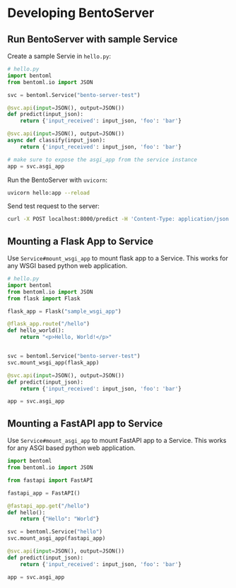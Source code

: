# Developing BentoServer 


## Run BentoServer with sample Service
Create a sample Servie in `hello.py`:

```python
# hello.py
import bentoml
from bentoml.io import JSON

svc = bentoml.Service("bento-server-test")

@svc.api(input=JSON(), output=JSON())
def predict(input_json):
    return {'input_received': input_json, 'foo': 'bar'}

@svc.api(input=JSON(), output=JSON())
async def classify(input_json):
    return {'input_received': input_json, 'foo': 'bar'}

# make sure to expose the asgi_app from the service instance
app = svc.asgi_app
```

Run the BentoServer with `uvicorn`:
```bash
uvicorn hello:app --reload
```

Send test request to the server:
```bash
curl -X POST localhost:8000/predict -H 'Content-Type: application/json' -d '{"abc": 123}'
```


## Mounting a Flask App to Service

Use `Service#mount_wsgi_app` to mount flask app to a Service. This works for any WSGI based python web application. 

```python
# hello.py
import bentoml
from bentoml.io import JSON
from flask import Flask

flask_app = Flask("sample_wsgi_app")

@flask_app.route("/hello")
def hello_world():
    return "<p>Hello, World!</p>"


svc = bentoml.Service("bento-server-test")
svc.mount_wsgi_app(flask_app)

@svc.api(input=JSON(), output=JSON())
def predict(input_json):
    return {'input_received': input_json, 'foo': 'bar'}

app = svc.asgi_app
```


## Mounting a FastAPI app to Service

Use `Service#mount_asgi_app` to mount FastAPI app to a Service. This works for any ASGI based python web application. 

```python
import bentoml
from bentoml.io import JSON

from fastapi import FastAPI

fastapi_app = FastAPI()

@fastapi_app.get("/hello")
def hello():
    return {"Hello": "World"}

svc = bentoml.Service("hello")
svc.mount_asgi_app(fastapi_app)

@svc.api(input=JSON(), output=JSON())
def predict(input_json):
    return {'input_received': input_json, 'foo': 'bar'}

app = svc.asgi_app
```